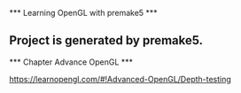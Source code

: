 *** Learning OpenGL with premake5 ***

Project is generated by premake5.
-------------------------------------
*** Chapter Advance OpenGL ***

https://learnopengl.com/#!Advanced-OpenGL/Depth-testing